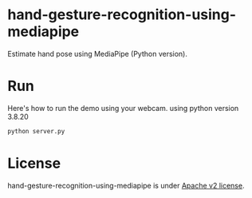 # hand-gesture-recognition-using-mediapipe
Estimate hand pose using MediaPipe (Python version).
# Run
Here's how to run the demo using your webcam.
using python version 3.8.20
```bash
python server.py
```
# License 
hand-gesture-recognition-using-mediapipe is under [Apache v2 license](LICENSE).
